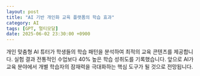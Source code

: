 ```yaml
---
layout: post
title: "AI 기반 개인화 교육 플랫폼의 학습 효과"
category: AI
tags: [GPT, 멀티모달]
date: 2025-06-02 23:30:00 +0900
---
```


개인 맞춤형 AI 튜터가 학생들의 학습 패턴을 분석하여 최적의 교육 콘텐츠를 제공합니다. 실험 결과 전통적인 수업보다 40% 높은 학습 성취도를 기록했습니다. 앞으로 AI가 교육 분야에서 개별 학습자의 잠재력을 극대화하는 핵심 도구가 될 것으로 전망됩니다.